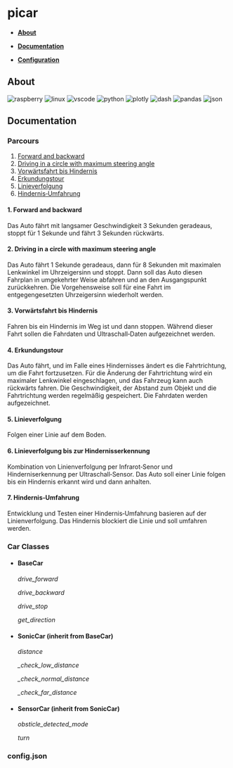 # picar

-   **[About](#about)**

-   **[Documentation](#documentation)**

-   **[Configuration](#configjson)**

## About

![raspberry](https://img.shields.io/badge/Raspberry%20Pi-A22846?style=for-the-badge&logo=Raspberry%20Pi&logoColor=white "Raspberry Pi") ![linux](https://img.shields.io/badge/Linux-FCC624?style=for-the-badge&logo=linux&logoColor=black "LINUX") ![vscode](https://img.shields.io/badge/VSCode-0078D4?style=for-the-badge&logo=visual%20studio%20code&logoColor=white "Visual Studio Code") ![python](https://img.shields.io/badge/Python-FFD43B?style=for-the-badge&logo=python&logoColor=blue "Python Programming Language") ![plotly](https://img.shields.io/badge/Plotly-239120?style=for-the-badge&logo=plotly&logoColor=white "Plotly") ![dash](https://img.shields.io/badge/dash-008DE4?style=for-the-badge&logo=dash&logoColor=white "Plotly - Dash") ![pandas](https://img.shields.io/badge/Pandas-2C2D72?style=for-the-badge&logo=pandas&logoColor=white "Pandas Library") ![json](https://img.shields.io/badge/json-5E5C5C?style=for-the-badge&logo=json&logoColor=white "Java Script Object Notation")

## Documentation

### Parcours

1. [Forward and backward](#1-forward-and-backward)
2. [Driving in a circle with maximum steering angle](#2-driving-in-a-circle-with-maximum-steering-angle)
3. [Vorwärtsfahrt bis Hindernis](#3-vorwärtsfahrt-bis-hindernis)
4. [Erkundungstour](#4-erkundungstour)
5. [Linieverfolgung](#5-linieverfolgung)
6. [Hindernis‑Umfahrung](#6-hindernis‑umfahrung)

#### 1. Forward and backward

Das Auto fährt mit langsamer Geschwindigkeit 3 Sekunden geradeaus, stoppt für 1 Sekunde und fährt 3 Sekunden rückwärts.

#### 2. Driving in a circle with maximum steering angle

Das Auto fährt 1 Sekunde geradeaus, dann für 8 Sekunden mit maximalen Lenkwinkel im Uhrzeigersinn und stoppt. Dann soll das Auto diesen Fahrplan in umgekehrter Weise abfahren und an den Ausgangspunkt zurückkehren. Die Vorgehensweise soll für eine Fahrt im entgegengesetzten Uhrzeigersinn wiederholt werden.

#### 3. Vorwärtsfahrt bis Hindernis

Fahren bis ein Hindernis im Weg ist und dann stoppen. Während dieser Fahrt sollen die Fahrdaten und Ultraschall‑Daten aufgezeichnet werden.

#### 4. Erkundungstour

Das Auto fährt, und im Falle eines Hindernisses ändert es die Fahrtrichtung, um die Fahrt fortzusetzen. Für die Änderung der Fahrtrichtung wird ein maximaler Lenkwinkel eingeschlagen, und das Fahrzeug kann auch rückwärts fahren. Die Geschwindigkeit, der Abstand zum Objekt und die Fahrtrichtung werden regelmäßig gespeichert. Die Fahrdaten werden aufgezeichnet.

#### 5. Linieverfolgung

Folgen einer Linie auf dem Boden.

#### 6. Linieverfolgung bis zur Hindernisserkennung

Kombination von Linienverfolgung per Infrarot‑Senor und Hinderniserkennung per Ultraschall‑Sensor. Das Auto soll einer Linie folgen bis ein Hindernis erkannt wird und dann anhalten.

#### 7. Hindernis‑Umfahrung

Entwicklung und Testen einer Hindernis‑Umfahrung basieren auf der Linienverfolgung. Das Hindernis blockiert die Linie und soll umfahren werden.

### Car Classes

-   #### BaseCar

    *drive_forward*

    *drive_backward*

    *drive_stop*

    *get_direction*

-   #### SonicCar (inherit from BaseCar)

    *distance*

    *\_check_low_distance*

    *\_check_normal_distance*

    *\_check_far_distance*

-   #### SensorCar (inherit from SonicCar)

    *obsticle_detected_mode*

    *turn*

### config.json
